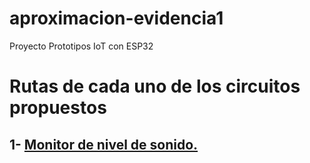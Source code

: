 # aproximacion-evidencia1
Proyecto Prototipos IoT con ESP32
<h1>Rutas de cada uno de los circuitos propuestos</h1>

## 1- [Monitor de nivel de sonido.](https://github.com/JulioMartin12/aproximacion-evidencia1/tree/main/Monitor-de-nivel-de-sonido)

